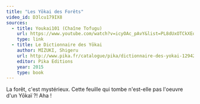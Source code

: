 ```yaml
---
title: "Les Yōkai des Forêts"
video_id: D3lcu179IX8
sources:
  - title: Youkai101 (Chaîne Tofugu)
    url: https://www.youtube.com/watch?v=icyOAc_pAvY&list=PL8dUxOTCkXEo9Lpx0rozG7YrrAxP9nlcK
    type: link
  - title: Le Dictionnaire des Yōkai
    author: MIZUKI, Shigeru
    url: http://www.pika.fr/catalogue/pika/dictionnaire-des-yokai-12942
    editor: Pika Editions
    year: 2015
    type: book
---
```


La forêt, c'est mystérieux. Cette feuille qui tombe n'est-elle pas l'oeuvre d'un Yōkaï ?! Aha !